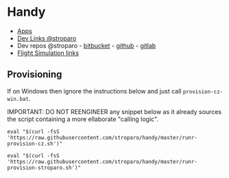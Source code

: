 # Handy

* [Apps](https://www.notion.so/Apps-a0911d71491446678fb3c3a8233cbe5b)
* [Dev Links @stroparo](https://github.com/stroparo/devlinks#dev-links)
* Dev repos @stroparo - [bitbucket](https://bitbucket.org/dashboard/repositories?projectKey=STMAIN&projectOwner=%7B0aefcc98-9b42-4cd9-86b8-e49f49e007ea%7D) - [github](https://github.com/stroparo?tab=repositories&q=&type=source&language=) - [gitlab](https://gitlab.com/dashboard/projects?personal=true&sort=name_asc)
* [Flight Simulation links](https://www.notion.so/Flight-Simulation-links-b3ac9d0d96c34fe3b07803ce99b55510)

## Provisioning

If on Windows then ignore the instructions below and just call ```provision-cz-win.bat```.

IMPORTANT:
DO NOT REENGINEER any snippet below as it already sources the script containing a more ellaborate "calling logic".

```
eval "$(curl -fsS 'https://raw.githubusercontent.com/stroparo/handy/master/runr-provision-cz.sh')"
```

```
eval "$(curl -fsS 'https://raw.githubusercontent.com/stroparo/handy/master/runr-provision-stroparo.sh')"
```
